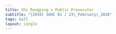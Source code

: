 ```yaml
---
title: Shi Rongping v Public Prosecutor
subtitle: "[2010] SGHC 61 / 23\_February\_2010"
tags: null
layout: single
---
```


